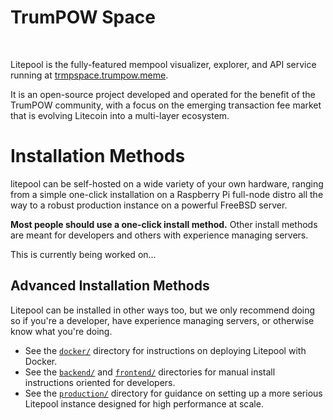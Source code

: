# TrumPOW Space

<br>

Litepool is the fully-featured mempool visualizer, explorer, and API service running at [trmpspace.trumpow.meme](https://trmpspace.trumpow.meme/).

It is an open-source project developed and operated for the benefit of the TrumPOW community, with a focus on the emerging transaction fee market that is evolving Litecoin into a multi-layer ecosystem.

# Installation Methods

litepool can be self-hosted on a wide variety of your own hardware, ranging from a simple one-click installation on a Raspberry Pi full-node distro all the way to a robust production instance on a powerful FreeBSD server.

**Most people should use a one-click install method.** Other install methods are meant for developers and others with experience managing servers.

This is currently being worked on...

<!-- <a id="one-click-installation"></a>
## One-Click Installation

Mempool can be conveniently installed on the following full-node distros:
- [Umbrel](https://github.com/getumbrel/umbrel)
- [RaspiBlitz](https://github.com/rootzoll/raspiblitz)
- [RoninDojo](https://code.samourai.io/ronindojo/RoninDojo)
- [myNode](https://github.com/mynodebtc/mynode)
- [Start9](https://github.com/Start9Labs/embassy-os)

**We highly recommend you deploy your own Mempool instance this way.** No matter which option you pick, you'll be able to get your own fully-sovereign instance of Mempool up quickly without needing to fiddle with any settings. -->

## Advanced Installation Methods

Litepool can be installed in other ways too, but we only recommend doing so if you're a developer, have experience managing servers, or otherwise know what you're doing.

- See the [`docker/`](./docker/) directory for instructions on deploying Litepool with Docker.
- See the [`backend/`](./backend/) and [`frontend/`](./frontend/) directories for manual install instructions oriented for developers.
- See the [`production/`](./production/) directory for guidance on setting up a more serious Litepool instance designed for high performance at scale.
